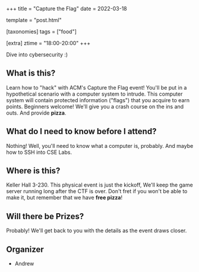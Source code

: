 +++
title = "Capture the Flag"
date = 2022-03-18

template = "post.html"

[taxonomies]
tags = ["food"]

[extra]
ztime = "18:00-20:00"
+++

Dive into cybersecurity :)

<!-- more -->

## What is this?

Learn how to "hack" with ACM's Capture the Flag event! You'll be put in a hypothetical scenario with
a computer system to intrude. This computer system will contain protected information ("flags") that
you acquire to earn points. Beginners welcome! We'll give you a crash course on the ins and
outs. And provide **pizza**.

## What do I need to know before I attend?

Nothing! Well, you'll need to know what a computer is, probably. And maybe how to SSH into CSE Labs.

## Where is this?

Keller Hall 3-230. This physical event is just the kickoff, We'll keep the game server running long
after the CTF is over. Don't fret if you won't be able to make it, but remember that we have **free
pizza**!

## Will there be Prizes?

Probably! We'll get back to you with the details as the event draws closer.

## Organizer

* Andrew


